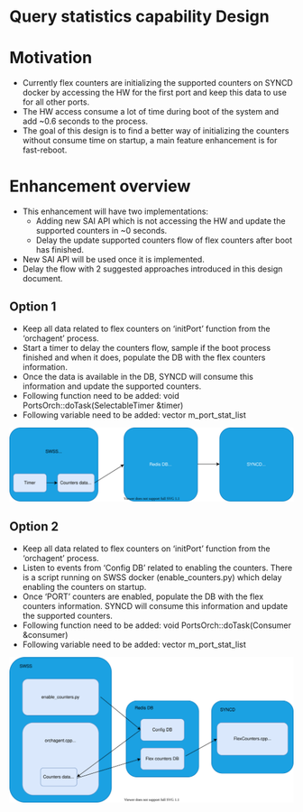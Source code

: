 # Query statistics capability Design

# Motivation

- Currently flex counters are initializing the supported counters on SYNCD docker by accessing the HW for the first port and keep this data to use for all other ports.
- The HW access consume a lot of time during boot of the system and add ~0.6 seconds to the process.
- The goal of this design is to find a better way of initializing the counters without consume time on startup, a main feature enhancement is for fast-reboot.


# Enhancement overview

- This enhancement will have two implementations:
    - Adding new SAI API which is not accessing the HW and update the supported counters in ~0 seconds.
    - Delay the update supported counters flow of flex counters after boot has finished.
- New SAI API will be used once it is implemented.
- Delay the flow with 2 suggested approaches introduced in this design document.

## Option 1

- Keep all data related to flex counters on ‘initPort’ function from the ‘orchagent’ process.
- Start a timer to delay the counters flow, sample if the boot process finished and when it does, populate the DB with the flex counters information.
- Once the data is available in the DB, SYNCD will consume this information and update the supported counters.
- Following function need to be added:
void PortsOrch::doTask(SelectableTimer &timer)
- Following variable need to be added:
vector m_port_stat_list

![Option 1](/doc/query_statistics_capability/query.svg)

## Option 2

- Keep all data related to flex counters on ‘initPort’ function from the ‘orchagent’ process.
- Listen to events from ‘Config DB’ related to enabling the counters.
There is a script running on SWSS docker (enable_counters.py) which delay enabling the counters on startup.
- Once ‘PORT’ counters are enabled, populate the DB with the flex counters information.
SYNCD will consume this information and update the supported counters.
- Following function need to be added:
void PortsOrch::doTask(Consumer &consumer)
- Following variable need to be added:
vector m_port_stat_list

![Option 2](/doc/query_statistics_capability/query2.svg)
